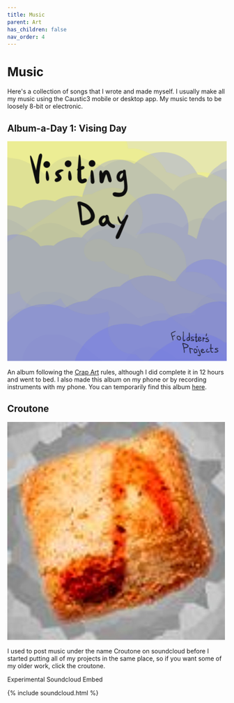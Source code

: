 ```yaml
---
title: Music
parent: Art
has_children: false
nav_order: 4
---
```


# Music

Here's a collection of songs that I wrote and made myself. I usually make all my music using the Caustic3 mobile or desktop app. My music tends to be loosely 8-bit or electronic.

## Album-a-Day 1: Vising Day

[![png](visiting-day-cover.png)](https://drive.google.com/folderview?id=1-0nmUNu3FQplntFUq3NwzZOSX-eFPSKF)

An album following the [Crap Art](http://crapart.spacebar.org/aad/) rules, although I did complete it in 12 hours and went to bed. I also made this album on my phone or by recording instruments with my phone. You can temporarily find this album [here](https://drive.google.com/folderview?id=1-0nmUNu3FQplntFUq3NwzZOSX-eFPSKF).

## Croutone

[![jpg](croutone-cover.jpg)](https://soundcloud.com/croutone)

I used to post music under the name Croutone on soundcloud before I started putting all of my projects in the same place, so if you want some of my older work, click the croutone.

Experimental Soundcloud Embed 

{% include soundcloud.html %}
